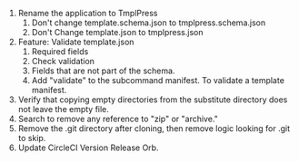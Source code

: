 1. Rename the application to TmplPress
    1. Don't change template.schema.json to tmplpress.schema.json
    2. Don't Change template.json to tmplpress.json
2. Feature: Validate template.json
    1. Required fields
    2. Check validation
    3. Fields that are not part of the schema.
    4. Add "validate" to the subcommand manifest. To validate a template manifest.
3. Verify that copying empty directories from the substitute directory does not leave the empty file.
4. Search to remove any reference to "zip" or "archive."
5. Remove the .git directory after cloning, then remove logic looking for .git to skip.
6. Update CircleCI Version Release Orb.
